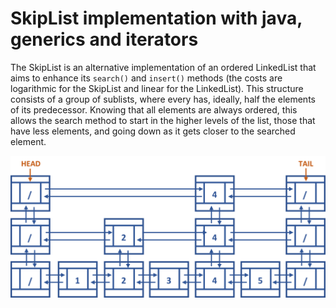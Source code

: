 # SkipList implementation with java, generics and iterators
The SkipList is an alternative implementation of an ordered LinkedList that aims to enhance its `search()` and `insert()` methods (the costs are logarithmic for the SkipList and linear for the LinkedList).  This structure consists of a group of sublists, where every has, ideally, half the elements of its predecessor.  Knowing that all elements are always ordered, this allows the search method to start in the higher levels of the list, those that have less elements, and going down as it gets closer to the searched element.

![alt text](https://github.com/mireiagasco/SkipList-Java/blob/main/SkipList.png)


